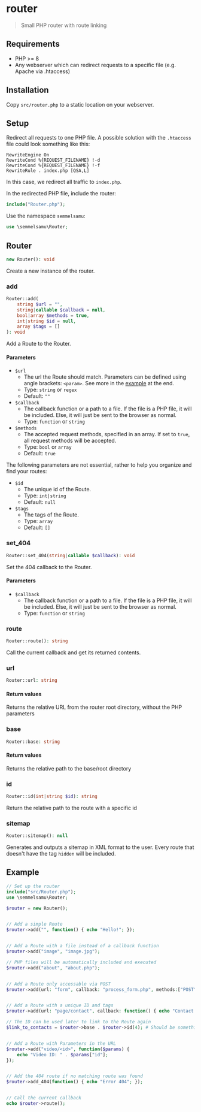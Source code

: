# router

> Small PHP router with route linking

## Requirements

- PHP >= 8
- Any webserver which can redirect requests to a specific file (e.g. Apache via .htaccess)

## Installation

Copy `src/router.php` to a static location on your webserver.

## Setup

Redirect all requests to one PHP file. A possible solution with the `.htaccess` file could look something like this:

```htaccess
RewriteEngine On
RewriteCond %{REQUEST_FILENAME} !-d
RewriteCond %{REQUEST_FILENAME} !-f
RewriteRule . index.php [QSA,L]
```

In this case, we redirect all traffic to `index.php`.

In the redirected PHP file, include the router:

```php
include("Router.php");
```
Use the namespace `semmelsamu`:

```php
use \semmelsamu\Router;
```

## Router

```php
new Router(): void
```

Create a new instance of the router.

### add

```php
Router::add(
    string $url = "",
    string|callable $callback = null,
    bool|array $methods = true, 
    int|string $id = null,
    array $tags = []
): void
```

Add a Route to the Router.

#### Parameters

- `$url`
    - The url the Route should match. Parameters can be defined using angle brackets: `<param>`. See more in the [example](#example) at the end.
    - Type: `string` or `regex`
    - Default: `""`
- `$callback`
    - The callback function or a path to a file. If the file is a PHP file, it will be included. Else, it will just be sent to the browser as normal.
    - Type: `function` or `string`
- `$methods`
    - The accepted request methods, specified in an array. If set to `true`, all request methods will be accepted.
    - Type: `bool` or `array`
    - Default: `true`

The following parameters are not essential, rather to help you organize and find your routes:

- `$id`
    - The unique id of the Route.
    - Type: `int|string`
    - Default: `null`
- `$tags`
    - The tags of the Route.
    - Type: `array`
    - Default: `[]`

### set_404

```php
Router::set_404(string|callable $callback): void
```

Set the 404 callback to the Router.

#### Parameters

- `$callback`
    - The callback function or a path to a file. If the file is a PHP file, it will be included. Else, it will just be sent to the browser as normal.
    - Type: `function` or `string`

### route

```php
Router::route(): string
```

Call the current callback and get its returned contents.

### url

```php
Router::url: string
```

#### Return values

Returns the relative URL from the router root directory, without the PHP parameters

### base

```php
Router::base: string
```

#### Return values

Returns the relative path to the base/root directory

### id

```php
Router::id(int|string $id): string
```

Return the relative path to the route with a specific id

### sitemap

```php
Router::sitemap(): null
```

Generates and outputs a sitemap in XML format to the user. Every route that doesn't have the tag `hidden` will be included.

## Example

```php
// Set up the router
include("src/Router.php");
use \semmelsamu\Router;

$router = new Router();


// Add a simple Route
$router->add("", function() { echo "Hello!"; });


// Add a Route with a file instead of a callback function
$router->add("image", "image.jpg");

// PHP files will be automatically included and executed
$router->add("about", "about.php"); 


// Add a Route only accessable via POST
$router->add(url: "form", callback: "process_form.php", methods:["POST"]);


// Add a Route with a unique ID and tags
$router->add(url: "page/contact", callback: function() { echo "Contact page!"; }, id: 4, tags: ["foo", "bar"]);

// The ID can be used later to link to the Route again
$link_to_contacts = $router->base . $router->id(4); # Should be something like "./page/contact"


// Add a Route with Parameters in the URL
$router->add("video/<id>", function($params) {
    echo "Video ID: " . $params["id"];
});


// Add the 404 route if no matching route was found
$router->add_404(function() { echo "Error 404"; });


// Call the current callback
echo $router->route();
```